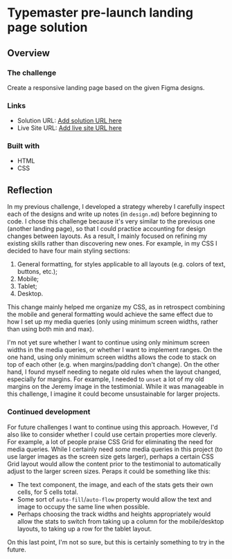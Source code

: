 # Typemaster pre-launch landing page solution

## Overview

### The challenge

Create a responsive landing page based on the given Figma designs.

### Links

- Solution URL: [Add solution URL here](https://your-solution-url.com)
- Live Site URL: [Add live site URL here](https://your-live-site-url.com)

### Built with

- HTML
- CSS

## Reflection

In my previous challenge, I developed a strategy whereby I carefully inspect each of the designs and write up notes (in `design.md`) before beginning to code. I chose this challenge because it's very similar to the previous one (another landing page), so that I could practice accounting for design changes between layouts. As a result, I mainly focused on refining my existing skills rather than discovering new ones. For example, in my CSS I decided to have four main styling sections:

1. General formatting, for styles applicable to all layouts (e.g. colors of text, buttons, etc.);
2. Mobile;
3. Tablet;
4. Desktop.

This change mainly helped me organize my CSS, as in retrospect combining the mobile and general formatting would achieve the same effect due to how I set up my media queries (only using minimum screen widths, rather than using both min and max). 

I'm not yet sure whether I want to continue using only minimum screen widths in the media queries, or whether I want to implement ranges. On the one hand, using only minimum screen widths allows the code to stack on top of each other (e.g. when margins/padding don't change). On the other hand, I found myself needing to negate old rules when the layout changed, especially for margins. For example, I needed to `unset` a lot of my old margins on the Jeremy image in the testimonial. While it was manageable in this challenge, I imagine it could become unsustainable for larger projects.

### Continued development

For future challenges I want to continue using this approach. However, I'd also like to consider whether I could use certain properties more cleverly. For example, a lot of people praise CSS Grid for eliminating the need for media queries. While I certainly need *some* media queries in this project (to use larger images as the screen size gets larger), perhaps a certain CSS Grid layout would allow the content prior to the testimonial to automatically adjust to the larger screen sizes. Peraps it could be something like this:

- The text component, the image, and each of the stats gets their own cells, for 5 cells total.
- Some sort of `auto-fill`/`auto-flow` property would allow the text and image to occupy the same line when possible.
- Perhaps choosing the track widths and heights appropriately would allow the stats to switch from taking up a column for the mobile/desktop layouts, to taking up a row for the tablet layout. 

On this last point, I'm not so sure, but this is certainly something to try in the future.
